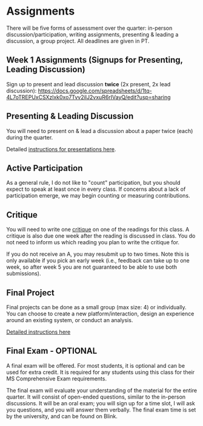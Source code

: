 # Assignments

There will be five forms of assessment over the quarter: in-person discussion/participation, writing assignments, presenting & leading a discussion, a group project. All deadlines are given in PT.

<!--
## Writing Assignments

You will need to submit critiques each week of the quarter, until you receive at least three "A" grades on your critiques. Once you have submitted three "A" quality critiques, you have indicated your mastery and may stop submitting them.   

Detailed [instructions for critiques here](https://kristenvaccaro.github.io/antisocial-computing/critiques.html).  

Writing assignments will be due at 5PM Friday, every week.  
-->

## Week 1 Assignments (Signups for Presenting, Leading Discussion)  

Sign up to present and lead discussion **twice** (2x present, 2x lead discussion): https://docs.google.com/spreadsheets/d/1tq-4L7oTREPUxCSXzlxk0xo7Tvv2iIJ2vxuR6rIVayQ/edit?usp=sharing      

## Presenting & Leading Discussion

You will need to present on & lead a discussion about a paper twice (each) during the quarter.  

Detailed [instructions for presentations here](https://kristenvaccaro.github.io/antisocial-computing/discussions.html).  

## Active Participation

As a general rule, I do not like to "count" participation, but you should expect to speak at least once in every class. If concerns about a lack of participation emerge, we may begin counting or measuring contributions.

## Critique 

You will need to write one [critique](https://kristenvaccaro.github.io/antisocial-computing/critiques.html) on one of the readings for this class. A critique is also due one week after the reading is discussed in class. You do not need to inform us which reading you plan to write the critique for.   

If you do not receive an A, you may resubmit up to two times. Note this is only available if you pick an early week (i.e., feedback can take up to one week, so after week 5 you are not guaranteed to be able to use both submissions).  

## Final Project

Final projects can be done as a small group (max size: 4) or individually. You can choose to create a new platform/interaction, design an experience around an existing system, or conduct an analysis.  

[Detailed instructions here](https://kristenvaccaro.github.io/antisocial-computing/final-project.html)


## Final Exam - OPTIONAL

A final exam will be offered. For most students, it is optional and can be used for extra credit. It is required for any students using this class for their MS Comprehensive Exam requirements.   

The final exam will evaluate your understanding of the material for the entire quarter. It will consist of open-ended questions, similar to the in-person discussions. It will be an oral exam; you will sign up for a time slot, I will ask you questions, and you will answer them verbally. The final exam time is set by the university, and can be found on Blink.  
 
